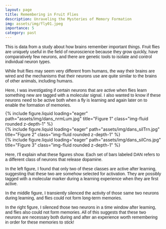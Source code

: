 ```yaml
---
layout: page
title: Remembering in Fruit Flies
description: Unraveling the Mysteries of Memory Formation
img: assets/img/fly01.jpeg
importance: 5
category: past
---
```


<style>
    /* Custom CSS for formatting */
    .paragraph {
        margin-bottom: 10px; /* Add margin bottom for paragraphs */
        font-family: Arial, Helvetica, sans-serif; /* Change font family */
    }
</style>

<div class="row">
    <div class="col-12 mt-3 mt-md-0">
        <p class="paragraph">
            This is data from a study about how brains remember important things. Fruit flies are uniquely useful in the field of neuroscience because they grow quickly, have comparatively few neurons, and there are genetic tools to isolate and control individual neuron types.
        </p>
        <p class="paragraph">
            While fruit flies may seem very different from humans, the way their brains are wired and the mechanisms that their neurons use are quite similar to the brains of other animals, including humans.
        </p>
        <p class="paragraph">
            Here, I was investigating if certain neurons that are active when flies learn something new are tagged with a molecular signal. I also wanted to know if these neurons need to be active both when a fly is learning and again later on to enable the formation of memories.
        </p>
    </div>
</div>

<div class="row">
    <div class="col-sm mt-3 mt-md-0">
        {% include figure.liquid loading="eager" path="assets/img/dans_nrmLum.jpg" title="Figure 1" class="img-fluid rounded z-depth-1" %}
    </div>
    <div class="col-sm mt-3 mt-md-0">
        {% include figure.liquid loading="eager" path="assets/img/dans_silTrn.jpg" title="Figure 2" class="img-fluid rounded z-depth-1" %}
    </div>
    <div class="col-sm mt-3 mt-md-0">
        {% include figure.liquid loading="eager" path="assets/img/dans_silCns.jpg" title="Figure 3" class="img-fluid rounded z-depth-1" %}
    </div>
</div>

<div class="row">
    <div class="col-12 mt-3 mt-md-0">
        <p class="paragraph">
            Here, I'll explain what these figures show. Each set of bars labeled DAN refers to a different class of neurons that release dopamine.
        </p>
        <p class="paragraph">
            In the left figure, I found that only two of these classes are active after learning, suggesting that these two are somehow selected for activation. They are possibly tagged with a molecular marker during a learning experience when they are first active.
        </p>
        <p class="paragraph">
            In the middle figure, I transiently silenced the activity of those same two neurons during learning, and flies could not form long-term memories.
        </p>
        <p class="paragraph">
            In the right figure, I silenced those two neurons in a time window after learning, and flies also could not form memories. All of this suggests that these two neurons are necessary both during and after an experience worth remembering in order for these memories to stick!
        </p>
    </div>
</div>
